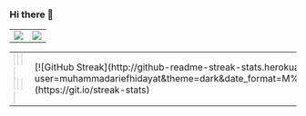 ### Hi there 👋

<!--
**muhammadariefhidayat/muhammadariefhidayat** is a ✨ _special_ ✨ repository because its `README.md` (this file) appears on your GitHub profile.

Here are some ideas to get you started:

- 🔭 I’m currently working on ...
- 🌱 I’m currently learning ...
- 👯 I’m looking to collaborate on ...
- 🤔 I’m looking for help with ...
- 💬 Ask me about ...
- 📫 How to reach me: ...
- 😄 Pronouns: ...
- ⚡ Fun fact: ...
-->



<table class="tab">
         <tr style="border: none;">
                  <td style="border: none;">
                           <img src="https://github-readme-stats.vercel.app/api?username=muhammadariefhidayat&show_icons=true&theme=dark"/>
                  </td>
                  <td style="border: none;">
                           <img src="https://github-readme-stats.vercel.app/api/top-langs?username=muhammadariefhidayat&layout=compact&theme=dark"/>
                  </td>
         </tr>
</table>



<table class="tab">
         <tr style="border: none;">
                  <td style="border: none;">
                           <code><img width="10%" src="https://www.vectorlogo.zone/logos/python/python-ar21.svg"></code>
                           <code><img width="10%" src="https://www.vectorlogo.zone/logos/java/java-ar21.svg"></code>
                           <code><img width="10%" src="https://www.vectorlogo.zone/logos/w3_html5/w3_html5-ar21.svg"></code>
                           <code><img width="10%" src="https://www.vectorlogo.zone/logos/w3_css/w3_css-ar21.svg"></code>
                           <br />
                           <code><img width="10%" src="https://www.vectorlogo.zone/logos/reactjs/reactjs-ar21.svg"></code>
                           <code><img width="10%" src="https://www.vectorlogo.zone/logos/git-scm/git-scm-ar21.svg"></code>
                           <code><img width="10%" src="https://www.vectorlogo.zone/logos/github/github-ar21.svg"></code>
                           <code><img width="10%" src="https://www.vectorlogo.zone/logos/canva/canva-ar21.svg"></code>
                  </td>
                  <td style="border: none;">
                           [![GitHub Streak](http://github-readme-streak-stats.herokuapp.com?user=muhammadariefhidayat&theme=dark&date_format=M%20j%5B%2C%20Y%5D)](https://git.io/streak-stats)
                  </td>
         </tr>
</table>



